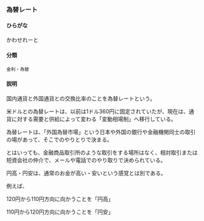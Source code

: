 <div style="display:none;">

## [あ行](securities-terms?id=あ行)
## [か行](securities-terms?id=か行)

</div>

### 為替レート

#### ひらがな

かわせれーと

#### 分類

`金利・為替`

#### 説明

国内通貨と外国通貨との交換比率のことを為替レートという。
米ドルとの為替レートは、以前は1ドル360円に固定されていたが、現在は、通貨に対する需要と供給によって変わる「変動相場制」へ移行している。
為替レートは、「外国為替市場」という日本や外国の銀行や金融機関同士の取引の場があって、そこでのやりとりで決まる。
とはいっても、金融商品取引所のような取引をする場所はなく、相対取引または短資会社の仲介で、メールや電話でのやり取りで決められている。
円高・円安は、通常のお金が高い・安いという感覚とは別である。
例えば、
120円から110円方向に向かうことを「円高」
110円から120円方向に向かうことを「円安」

<div style="display:none;">

## [さ行](securities-terms?id=さ行)
## [た行](securities-terms?id=た行)
## [な行](securities-terms?id=な行)
## [は行](securities-terms?id=は行)
## [ま行](securities-terms?id=ま行)
## [や行](securities-terms?id=や行)
## [ら行](securities-terms?id=ら行)
## [わ行](securities-terms?id=わ行)
## [英数字・記号](securities-terms?id=英数字・記号)

</div>

